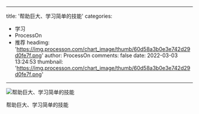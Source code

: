 
---
title: '帮助巨大、学习简单的技能'
categories: 
 - 学习
 - ProcessOn
 - 推荐
headimg: 'https://img.processon.com/chart_image/thumb/60d58a3b0e3e742d29d0fe7f.png'
author: ProcessOn
comments: false
date: 2022-03-03 13:24:53
thumbnail: 'https://img.processon.com/chart_image/thumb/60d58a3b0e3e742d29d0fe7f.png'
---

<div>   
<img class="thumb" alt="帮助巨大、学习简单的技能" src="https://img.processon.com/chart_image/thumb/60d58a3b0e3e742d29d0fe7f.png" referrerpolicy="no-referrer">
<p>帮助巨大、学习简单的技能</p>  
</div>
            